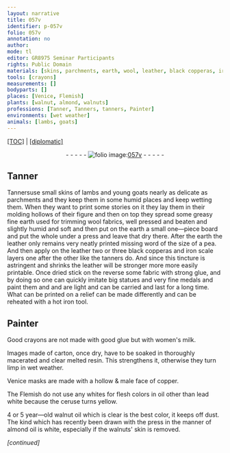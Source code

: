 ```yaml
---
layout: narrative
title: 057v
identifier: p-057v
folio: 057v
annotation: no
author:
mode: tl
editor: GR8975 Seminar Participants
rights: Public Domain
materials: [skins, parchments, earth, wool, leather, black copperas, iron scale, fabric, glue, iron, crayons, women's milk, carton, thoroughly macerated and clear melted resin, copper, oil, lead white, ceruse, walnut oil, almond oil, walnuts' skin]
tools: [crayons]
measurements: []
bodyparts: []
places: [Venice, Flemish]
plants: [walnut, almond, walnuts]
professions: [Tanner, Tanners, tanners, Painter]
environments: [wet weather]
animals: [lambs, goats]
---
```


 <p><a href="{{ site.baseurl }}/translation/">[TOC]</a> | <a href="{{ site.baseurl }}/texts/p-057v_tc/" target="_blank">[diplomatic]</a></p><div class="folio" align="center">- - - - - <a href="http://gallica.bnf.fr/ark:/12148/btv1b10500001g/f120.item" target="_blank"><img src="https://cu-mkp.github.io/2017-workshop-edition/assets/photo-icon.png" alt="folio image: " style="display:inline-block; margin-bottom:-3px;"/>057v</a> - - - - - </div>  
  

## <span class="pro">Tanner</span>

 
<span class="pro">Tanners</span>use small <span class="m">skins</span> of <span class="al">lambs</span> and young <span class="al">goats</span> nearly as delicate as <span class="m">parchments</span> and they keep them in some humid places and keep wetting them. When they want to print some stories on it they lay them in their molding hollows of their figure and then on top they spread some greasy fine <span class="m">earth</span> used for trimming <span class="m">wool</span> fabrics, well pressed and beaten and slightly humid and soft and then put on the <span class="m">earth</span> a small one—piece board and put the whole under a press and leave that dry there. After the <span class="m">earth</span> the <span class="m">leather</span> only remains very neatly printed <span class="x">missing word</span> of the size of a pea. And then apply on the <span class="m">leather</span> two or three <span class="m">black copperas</span> and <span class="m">iron scale</span> layers one after the other like the <span class="pro">tanners</span> do. And since this tincture is astringent and shrinks the leather will be stronger more more easily printable. Once dried stick on the reverse some <span class="m">fabric</span> with strong <span class="m">glue</span>, and by doing so one can quickly imitate big statues and very fine medals and paint them and <span class="ill"></span> and are light and can be carried and last for a long time. What can be printed on a relief can be made differently and can be reheated with a hot <span class="m">iron</span> tool.

 
  

## <span class="pro">Painter</span>

 
Good <span class="tl"><span class="m">crayons</span></span> are not made with <span class="del">good</span> <span class="m">glue</span> but with <span class="m">women's milk</span>.
 
Images made of <span class="m">carton</span>, once dry, have to be soaked in <span class="m">thoroughly macerated and clear melted resin</span>. This strengthens it, otherwise they turn limp in <span class="env">wet weather</span>.
 
<span class="pl">Venice</span> masks are made with a hollow & male face of <span class="m">copper</span>.
 
The <span class="pl">Flemish</span> do not use any whites for flesh colors in <span class="m">oil</span> other than <span class="m">lead white</span> because the <span class="m">ceruse</span> turns yellow.
 
4 or 5 <span class="tmp">year</span>—old <span class="m"><span class="pa">walnut</span> oil</span> which is clear is the best color, it keeps off dust. The kind which has recently been drawn with the press in the manner of <span class="m"><span class="pa">almond</span> oil</span> is white, especially if the <span class="m"><span class="pa">walnuts</span>' skin</span> is removed.
 
*[continued]*
 
 